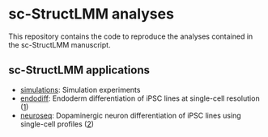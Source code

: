 # sc-StructLMM analyses

This repository contains the code to reproduce the analyses contained in the sc-StructLMM manuscript.

## sc-StructLMM applications

* [simulations](../main/simulations/): Simulation experiments
* [endodiff](../main/endodiff/): Endoderm differentiation of iPSC lines at single-cell resolution ([1](https://www.nature.com/articles/s41467-020-14457-z))
* [neuroseq](../main/neuroseq/): Dopaminergic neuron differentiation of iPSC lines using single-cell profiles ([2](https://www.nature.com/articles/s41588-021-00801-6))
